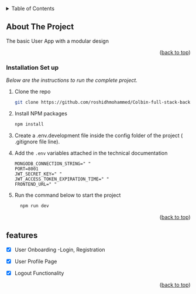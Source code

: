 <!-- Improved compatibility of back to top link: See: https://github.com/othneildrew/Best-README-Template/pull/73 -->
<a id="readme-top"></a>


<!-- TABLE OF CONTENTS -->
<details>
  <summary>Table of Contents</summary>
  <ol>
    <li>
      <a href="#about-the-project">About The Project</a>
    </li>
    <li>
      <a href="#getting-started">Getting Started</a>
    </li>
    <li><a href="#Installation Set up">Installation Set up</a></li>
    <li><a href="#features">Features</a></li>
  </ol>
</details>

<!-- ABOUT THE PROJECT -->
## About The Project

The basic User App with a modular design 


<p align="right">(<a href="#readme-top">back to top</a>)</p>






### Installation Set up

_Below are the instructions to run the complete project._


1. Clone the repo
   ```sh
   git clone https://github.com/roshidhmohammed/Colbin-full-stack-backend-app
   ```
3. Install NPM packages
   ```sh
   npm install
   ```
4. Create a .env.development file inside the config folder of the project ( .gitignore file line).

5. Add the `.env` variables attached in the technical documentation
   ```
   MONGODB_CONNECTION_STRING=" "
   PORT=8001
   JWT_SECRET_KEY=" "
   JWT_ACCESS_TOKEN_EXPIRATION_TIME=" "
   FRONTEND_URL=" "

   ```

6. Run the command below to start the project
   ```sh
     npm run dev
    ```


<p align="right">(<a href="#readme-top">back to top</a>)</p>





<!-- features -->
## features

- [x] User Onboarding  -Login, Registration
- [x] User Profile Page
- [x] Logout Functionality
    



<p align="right">(<a href="#readme-top">back to top</a>)</p>
